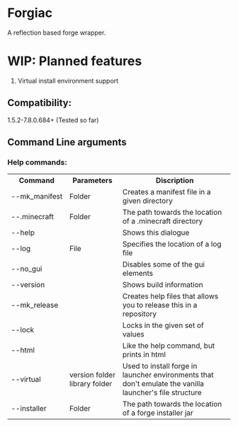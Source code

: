 # Forgiac
 A reflection based forge wrapper. 

# WIP: Planned features
1) Virtual install environment support

## Compatibility: 
1.5.2-7.8.0.684+ (Tested so far) 

## Command Line arguments
<h3>Help commands:</h3>
<table>
        <tr>
                <th>Command</th>
                <th>Parameters</th>
                <th>Discription</th>
        <tr>
                <td><nobr>--mk_manifest</nobr></td>
                <td>Folder</td>
                <td>Creates a manifest file in a given directory</td>
        </tr>
        <tr>
                <td><nobr>--.minecraft</nobr></td>
                <td>Folder</td>
                <td>The path towards the location of a .minecraft directory</td>
        </tr>
        <tr>
                <td><nobr>--help</nobr></td>
                <td></td>
                <td>Shows this dialogue</td>
        </tr>
        <tr>
                <td><nobr>--log</nobr></td>
                <td>File</td>
                <td>Specifies the location of a log file</td>
        </tr>
        <tr>
                <td><nobr>--no_gui</nobr></td>
                <td></td>
                <td>Disables some of the gui elements</td>
        </tr>
        <tr>
                <td><nobr>--version</nobr></td>
                <td></td>
                <td>Shows build information</td>
        </tr>
        <tr>
                <td><nobr>--mk_release</nobr></td>
                <td></td>
                <td>Creates help files that allows you to release this in a repository</td>
        </tr>
        <tr>
                <td><nobr>--lock</nobr></td>
                <td></td>
                <td>Locks in the given set of values</td>
        </tr>
        <tr>
                <td><nobr>--html</nobr></td>
                <td></td>
                <td>Like the help command, but prints in html</td>
        </tr>
        <tr>
                <td><nobr>--virtual</nobr></td>
                <td>version&nbspfolder<br/>library&nbspfolder</td>
                <td>Used to install forge in launcher environments that don't emulate the vanilla launcher's file structure</td>
        </tr>
        <tr>
                <td><nobr>--installer</nobr></td>
                <td>Folder</td>
                <td>The path towards the location of a forge installer jar</td>
        </tr>
</table>